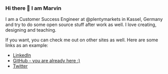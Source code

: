 ### Hi there 👋 I am Marvin

I am a Customer Success Engineer at @plentymarkets in Kassel, Germany and try to do some open source stuff after work as well.
I love creating, designing and teaching.

If you want, you can check me out on other sites as well. Here are some links as an example:
- [LinkedIn](https://linkedin.com/in/mbirnbach)
- [GitHub - you are already here :)](https://github.com/mbirnbach)
- [Twitter](https://twitter.com/marvinbirnbach)
